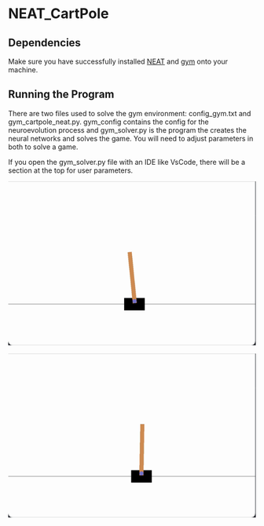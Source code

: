 # NEAT_CartPole

## Dependencies
Make sure you have successfully installed [NEAT](https://neat-python.readthedocs.io/en/latest/installation.html) and [gym](http://gym.openai.com/docs/#installation) onto your machine.

## Running the Program
There are two files used to solve the gym environment: config_gym.txt and gym_cartpole_neat.py. gym_config contains the config for the neuroevolution process and gym_solver.py is the program the creates the neural networks and solves the game. You will need to adjust parameters in both to solve a game.

If you open the gym_solver.py file with an IDE like VsCode, there will be a section at the top for user parameters.

![](Videos/Pre_Training.gif)


![](Videos/Post_Training.gif)
